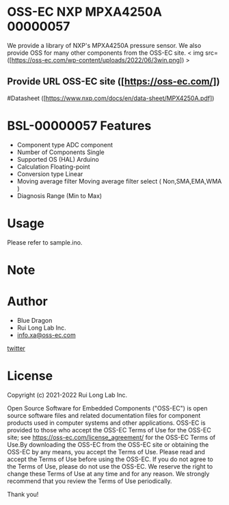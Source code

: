 # OSS-EC NXP MPXA4250A 00000057

We provide a library of NXP's MPXA4250A pressure sensor.
We also provide OSS for many other components from the OSS-EC site.
< img src=([https://oss-ec.com/wp-content/uploads/2022/06/3win.png]) >

## Provide URL OSS-EC site ([https://oss-ec.com/])

#Datasheet ([https://www.nxp.com/docs/en/data-sheet/MPX4250A.pdf])

# BSL-00000057 Features
- Component type         ADC component
- Number of Components   Single
- Supported OS (HAL)     Arduino
- Calculation            Floating-point
- Conversion type        Linear
- Moving average filter  Moving average filter select ( Non,SMA,EMA,WMA )
- Diagnosis              Range (Min to Max)

# Usage
Please refer to sample.ino.

# Note

# Author

* Blue Dragon
* Rui Long Lab Inc.
* info.xa@oss-ec.com

[twitter](https://twitter.com/oss_ec)

# License
Copyright (c) 2021-2022 Rui Long Lab Inc.
 
Open Source Software for Embedded Components ("OSS-EC") is 
open source software files and related documentation files 
for component products used in computer systems and other 
applications. OSS-EC is provided to those who accept the 
OSS-EC Terms of Use for the OSS-EC site; see 
https://oss-ec.com/license_agreement/
for the OSS-EC Terms of Use.By downloading the OSS-EC from 
the OSS-EC site or obtaining the OSS-EC by any means, you 
accept the Terms of Use. Please read and accept the Terms 
of Use before using the OSS-EC. If you do not agree to the 
Terms of Use, please do not use the OSS-EC. We reserve the 
right to change these Terms of Use at any time and for any 
reason. We strongly recommend that you review the Terms of 
Use periodically.

Thank you!
